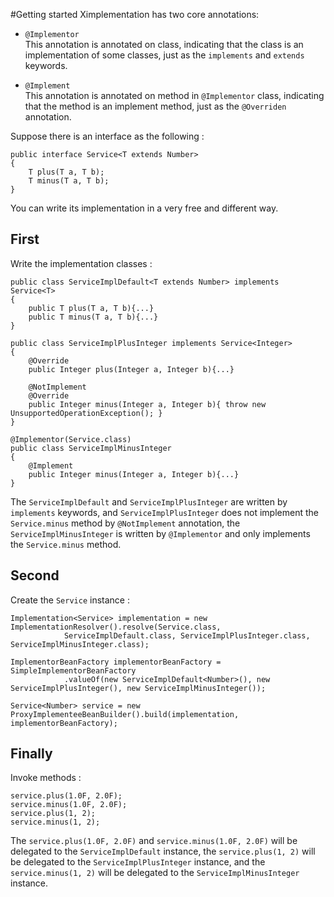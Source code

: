 #Getting started
Ximplementation has two core annotations:

* `@Implementor`  
This annotation is annotated on class, indicating that the class is an implementation of some classes, just as the `implements` and `extends` keywords.

* `@Implement`  
This annotation is annotated on method in `@Implementor` class, indicating that the method is an implement method, just as the `@Overriden` annotation.


Suppose there is an interface as the following :

	public interface Service<T extends Number>
	{
		T plus(T a, T b);
		T minus(T a, T b);
	}
	
You can write its implementation in a very free and different way.

## First
Write the implementation classes :

	public class ServiceImplDefault<T extends Number> implements Service<T>
	{
		public T plus(T a, T b){...}
		public T minus(T a, T b){...}
	}
	
	public class ServiceImplPlusInteger implements Service<Integer>
	{
		@Override
		public Integer plus(Integer a, Integer b){...}
		
		@NotImplement
		@Override
		public Integer minus(Integer a, Integer b){ throw new UnsupportedOperationException(); }
	}
	
	@Implementor(Service.class)
	public class ServiceImplMinusInteger
	{
		@Implement
		public Integer minus(Integer a, Integer b){...}
	}

The `ServiceImplDefault` and `ServiceImplPlusInteger` are written by `implements` keywords, and `ServiceImplPlusInteger` does not implement the `Service.minus` method by `@NotImplement` annotation, the `ServiceImplMinusInteger` is written by `@Implementor` and only implements the `Service.minus` method.

## Second
Create the `Service` instance :

	Implementation<Service> implementation = new ImplementationResolver().resolve(Service.class,
			 	ServiceImplDefault.class, ServiceImplPlusInteger.class, ServiceImplMinusInteger.class);
	
	ImplementorBeanFactory implementorBeanFactory = SimpleImplementorBeanFactory
				.valueOf(new ServiceImplDefault<Number>(), new ServiceImplPlusInteger(), new ServiceImplMinusInteger());
	
	Service<Number> service = new ProxyImplementeeBeanBuilder().build(implementation, implementorBeanFactory);
	
## Finally
Invoke methods :

	service.plus(1.0F, 2.0F);
	service.minus(1.0F, 2.0F);
	service.plus(1, 2);
	service.minus(1, 2);

The `service.plus(1.0F, 2.0F)` and `service.minus(1.0F, 2.0F)` will be delegated to the `ServiceImplDefault` instance, the `service.plus(1, 2)` will be delegated to the `ServiceImplPlusInteger` instance, and the `service.minus(1, 2)` will be delegated to the `ServiceImplMinusInteger` instance.